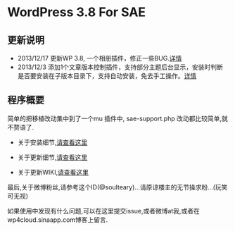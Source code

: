 WordPress 3.8 For SAE 
=================

更新说明
-----------------
- 2013/12/17 更新WP 3.8, 一个相册插件，修正一些BUG.[详情](https://github.com/soulteary/wordpress-for-sae/wiki/WordPress-3.8-For-SAE-%E4%BF%AE%E6%94%B9%E8%AE%B0%E5%BD%95)
- 2013/12/3 添加1个文章版本控制插件，支持部分主题后台显示，安装时判断是否要安装在子版本目录下，支持自动安装，免去手工操作。[详情](https://github.com/soulteary/wordpress-for-sae/wiki/WordPress-3.7.1-For-SAE-%E4%BF%AE%E6%94%B9%E8%AE%B0%E5%BD%95-2)


程序概要
-----------------
简单的把移植改动集中到了一个mu 插件中, sae-support.php 
改动都比较简单,就不赘语了.

- 关于安装细节,[请查看这里](http://wp4cloud.sinaapp.com/2013/10/31/how-to-updates-your-wp-to-3-7-1.html)

- 关于更新细节,[请查看这里](http://wp4cloud.sinaapp.com/2013/10/31/wordpress-3-7-1-for-sae-v1031.html)

- 关于更新WIKI,[请查看这里](https://github.com/soulteary/wordpress-for-sae/wiki/WordPress-3.7.1-For-SAE-%E4%BF%AE%E6%94%B9%E8%AE%B0%E5%BD%95)


最后,关于微博粉丝,请参考这个ID(@soulteary)...请原谅楼主的无节操求粉...(玩笑可无视)

如果使用中发现有什么问题,可以在这里提交issue,或者微博at我,或者在wp4cloud.sinaapp.com博客上留言.
